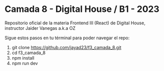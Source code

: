 # Camada 8 - Digital House / B1 - 2023
Repositorio oficial de la materia Frontend III (React) de Digital House, instructor Jaider Vanegas a.k.a OZ

Sigue estos pasos en tu términal para poder navegar el repo:

1. git clone https://github.com/jayad23/f3_camada_8.git
2. cd f3_camada_8
3. npm install
4. npm run dev
